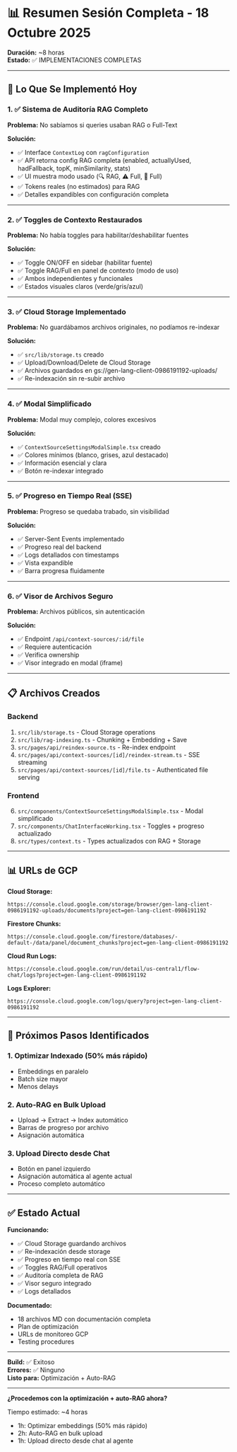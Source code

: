 # 📊 Resumen Sesión Completa - 18 Octubre 2025

**Duración:** ~8 horas  
**Estado:** ✅ IMPLEMENTACIONES COMPLETAS

---

## 🎯 Lo Que Se Implementó Hoy

### 1. ✅ Sistema de Auditoría RAG Completo

**Problema:** No sabíamos si queries usaban RAG o Full-Text

**Solución:**
- ✅ Interface `ContextLog` con `ragConfiguration`
- ✅ API retorna config RAG completa (enabled, actuallyUsed, hadFallback, topK, minSimilarity, stats)
- ✅ UI muestra modo usado (🔍 RAG, ⚠️ Full, 📝 Full)
- ✅ Tokens reales (no estimados) para RAG
- ✅ Detalles expandibles con configuración completa

---

### 2. ✅ Toggles de Contexto Restaurados

**Problema:** No había toggles para habilitar/deshabilitar fuentes

**Solución:**
- ✅ Toggle ON/OFF en sidebar (habilitar fuente)
- ✅ Toggle RAG/Full en panel de contexto (modo de uso)
- ✅ Ambos independientes y funcionales
- ✅ Estados visuales claros (verde/gris/azul)

---

### 3. ✅ Cloud Storage Implementado

**Problema:** No guardábamos archivos originales, no podíamos re-indexar

**Solución:**
- ✅ `src/lib/storage.ts` creado
- ✅ Upload/Download/Delete de Cloud Storage
- ✅ Archivos guardados en gs://gen-lang-client-0986191192-uploads/
- ✅ Re-indexación sin re-subir archivo

---

### 4. ✅ Modal Simplificado

**Problema:** Modal muy complejo, colores excesivos

**Solución:**
- ✅ `ContextSourceSettingsModalSimple.tsx` creado
- ✅ Colores mínimos (blanco, grises, azul destacado)
- ✅ Información esencial y clara
- ✅ Botón re-indexar integrado

---

### 5. ✅ Progreso en Tiempo Real (SSE)

**Problema:** Progreso se quedaba trabado, sin visibilidad

**Solución:**
- ✅ Server-Sent Events implementado
- ✅ Progreso real del backend
- ✅ Logs detallados con timestamps
- ✅ Vista expandible
- ✅ Barra progresa fluidamente

---

### 6. ✅ Visor de Archivos Seguro

**Problema:** Archivos públicos, sin autenticación

**Solución:**
- ✅ Endpoint `/api/context-sources/:id/file`
- ✅ Requiere autenticación
- ✅ Verifica ownership
- ✅ Visor integrado en modal (iframe)

---

## 📋 Archivos Creados

### Backend

1. `src/lib/storage.ts` - Cloud Storage operations
2. `src/lib/rag-indexing.ts` - Chunking + Embedding + Save
3. `src/pages/api/reindex-source.ts` - Re-index endpoint
4. `src/pages/api/context-sources/[id]/reindex-stream.ts` - SSE streaming
5. `src/pages/api/context-sources/[id]/file.ts` - Authenticated file serving

### Frontend

6. `src/components/ContextSourceSettingsModalSimple.tsx` - Modal simplificado
7. `src/components/ChatInterfaceWorking.tsx` - Toggles + progreso actualizado
8. `src/types/context.ts` - Types actualizados con RAG + Storage

---

## 📊 URLs de GCP

**Cloud Storage:**
```
https://console.cloud.google.com/storage/browser/gen-lang-client-0986191192-uploads/documents?project=gen-lang-client-0986191192
```

**Firestore Chunks:**
```
https://console.cloud.google.com/firestore/databases/-default-/data/panel/document_chunks?project=gen-lang-client-0986191192
```

**Cloud Run Logs:**
```
https://console.cloud.google.com/run/detail/us-central1/flow-chat/logs?project=gen-lang-client-0986191192
```

**Logs Explorer:**
```
https://console.cloud.google.com/logs/query?project=gen-lang-client-0986191192
```

---

## 🚀 Próximos Pasos Identificados

### 1. Optimizar Indexado (50% más rápido)
- Embeddings en paralelo
- Batch size mayor
- Menos delays

### 2. Auto-RAG en Bulk Upload
- Upload → Extract → Index automático
- Barras de progreso por archivo
- Asignación automática

### 3. Upload Directo desde Chat
- Botón en panel izquierdo
- Asignación automática al agente actual
- Proceso completo automático

---

## ✅ Estado Actual

**Funcionando:**
- ✅ Cloud Storage guardando archivos
- ✅ Re-indexación desde storage
- ✅ Progreso en tiempo real con SSE
- ✅ Toggles RAG/Full operativos
- ✅ Auditoría completa de RAG
- ✅ Visor seguro integrado
- ✅ Logs detallados

**Documentado:**
- 18 archivos MD con documentación completa
- Plan de optimización
- URLs de monitoreo GCP
- Testing procedures

---

**Build:** ✅ Exitoso  
**Errores:** ✅ Ninguno  
**Listo para:** Optimización + Auto-RAG

---

**¿Procedemos con la optimización + auto-RAG ahora?**

Tiempo estimado: ~4 horas
- 1h: Optimizar embeddings (50% más rápido)
- 2h: Auto-RAG en bulk upload
- 1h: Upload directo desde chat al agente











